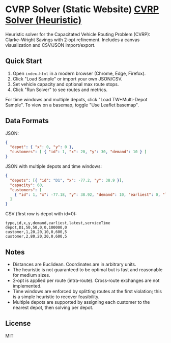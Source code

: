 # CVRP Solver (Static Website) [CVRP Solver (Heuristic)](https://cvrpsolverheurestic.netlify.app)

Heuristic solver for the Capacitated Vehicle Routing Problem (CVRP): Clarke–Wright Savings with 2‑opt refinement. Includes a canvas visualization and CSV/JSON import/export.

## Quick Start

1. Open `index.html` in a modern browser (Chrome, Edge, Firefox).
2. Click "Load Sample" or import your own JSON/CSV.
3. Set vehicle capacity and optional max route stops.
4. Click "Run Solver" to see routes and metrics.

For time windows and multiple depots, click "Load TW+Multi-Depot Sample". To view on a basemap, toggle "Use Leaflet basemap".

## Data Formats

JSON:

```json
{
  "depot": { "x": 0, "y": 0 },
  "customers": [ { "id": 1, "x": 20, "y": 30, "demand": 10 } ]
}
```

JSON with multiple depots and time windows:

```json
{
  "depots": [{ "id": "D1", "x": -77.2, "y": 38.9 }],
  "capacity": 60,
  "customers": [
    { "id": 1, "x": -77.18, "y": 38.92, "demand": 10, "earliest": 0, "latest": 240, "serviceTime": 5 }
  ]
}
```

CSV (first row is depot with id=0):

```csv
type,id,x,y,demand,earliest,latest,serviceTime
depot,D1,50,50,0,0,100000,0
customer,1,20,20,10,0,600,5
customer,2,80,20,20,0,600,5
```

## Notes

- Distances are Euclidean. Coordinates are in arbitrary units.
- The heuristic is not guaranteed to be optimal but is fast and reasonable for medium sizes.
- 2‑opt is applied per route (intra‑route). Cross‑route exchanges are not implemented.
- Time windows are enforced by splitting routes at the first violation; this is a simple heuristic to recover feasibility.
- Multiple depots are supported by assigning each customer to the nearest depot, then solving per depot.

## License

MIT





